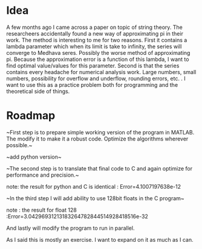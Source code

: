 # Idea
A few months ago I came across a paper on topic of string theory. The
researcheers accidentally found a new way of approximating pi in their work. The
method is interesting to me for two reasons. First it contains a lambda
parameter which when its limit is take to infinity, the series will converge to
Medhava seres. Possibly the worse method of approximating pi. Because the
approximation error is a function of this lambda, I want to find optimal
value/values for this parameter. Second is that the series contains every
headache for numerical analysis work. Large numbers, small numbers, possibility
for overflow and underflow, rounding errors, etc. . I want to use this as a
practice problem both for programming and the theoretical side of things.


# Roadmap
~First step is to prepare simple working version of the program in MATLAB. The
modify it to make it a robust code. Optimize the algorithms wherever possible.~

~add python version~

~The second step is to translate that final code to C and again optimize for
performance and precision.~

note: the result for python and C is identical : Error=4.1007197638e-12


~In the third step I will add ability to use 128bit floats in the C program~

note : the result for float 128 :Error=3.04296931213183264782844514928418516e-32

And lastly will modify the program to run in parallel.

As I said this is mostly an exercise. I want to expand on it as much as I can.